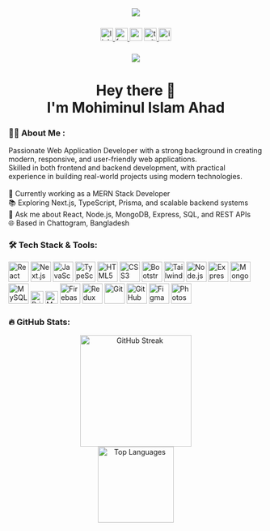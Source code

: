 <div align="center">
  <img src="https://i.ibb.co/fz7jn7wx/Banner.png"  />
</div>
                                                      
###

<div align="center">
 <a href="https://www.linkedin.com/in/mohiminul-islam-ahad">
     <img src="https://img.shields.io/static/v1?message=LinkedIn&logo=linkedin&label=&color=0077B5&logoColor=white&labelColor=&style=for-the-badge" height="25" alt="linkedin logo"  />
 </a>
 <a href="https://www.facebook.com/mohimin.ahad/">
   <img src="https://img.shields.io/static/v1?message=Facebook&logo=facebook&label=&color=1877F2&logoColor=white&labelColor=&style=for-the-badge" height="25" alt="facebook logo"  />
 </a>
 <img src="https://img.shields.io/static/v1?message=Gmail&logo=gmail&label=&color=D14836&logoColor=white&labelColor=&style=for-the-badge" height="25" alt="gmail logo"  />
 <a href="https://x.com/AhadMohiminul">
   <img src="https://img.shields.io/static/v1?message=Twitter&logo=twitter&label=&color=1DA1F2&logoColor=white&labelColor=&style=for-the-badge" height="25" alt="twitter logo"  />
 </a>
 <a href="https://www.instagram.com/__a__h__a__d__?igsh=MWxmMzEyZDE1eHlxYw%3D%3D&utm_source=qr">
  <img src="https://img.shields.io/static/v1?message=Instagram&logo=instagram&label=&color=E4405F&logoColor=white&labelColor=&style=for-the-badge" height="25" alt="instagram logo"  />
</a>
</div>

###

<div align="center">
  <img src="https://visitor-badge.laobi.icu/badge?page_id=ahad30.ahad30&"  />
</div>

###

<h1 align="center">Hey there 👋<br>I'm Mohiminul Islam Ahad</h1>

###

<h3 align="left">👨‍💻 About Me :</h3>

<p align="left">
Passionate Web Application Developer with a strong background in creating modern, responsive, and user-friendly web applications. <br>
Skilled in both frontend and backend development, with practical experience in building real-world projects using modern technologies.<br><br>
🔭 Currently working as a MERN Stack Developer<br>
📚 Exploring Next.js, TypeScript, Prisma, and scalable backend systems<br>
💬 Ask me about React, Node.js, MongoDB, Express, SQL, and REST APIs<br>
🌐 Based in Chattogram, Bangladesh
</p>

###

<h3 align="left">🛠️ Tech Stack & Tools:</h3>

<div align="left">
  <!-- Frontend -->
  <img src="https://cdn.jsdelivr.net/gh/devicons/devicon/icons/react/react-original.svg" height="40" alt="React" />
  <img src="https://cdn.jsdelivr.net/gh/devicons/devicon/icons/nextjs/nextjs-original.svg" height="40" alt="Next.js" />
  <img src="https://cdn.jsdelivr.net/gh/devicons/devicon/icons/javascript/javascript-original.svg" height="40" alt="JavaScript" />
  <img src="https://cdn.jsdelivr.net/gh/devicons/devicon/icons/typescript/typescript-original.svg" height="40" alt="TypeScript" />
  <img src="https://cdn.jsdelivr.net/gh/devicons/devicon/icons/html5/html5-original.svg" height="40" alt="HTML5" />
  <img src="https://cdn.jsdelivr.net/gh/devicons/devicon/icons/css3/css3-original.svg" height="40" alt="CSS3" />
  <img src="https://cdn.jsdelivr.net/gh/devicons/devicon/icons/bootstrap/bootstrap-original.svg" height="40" alt="Bootstrap" />
  <img src="https://cdn.jsdelivr.net/gh/devicons/devicon/icons/tailwindcss/tailwindcss-original-wordmark.svg" height="40" alt="Tailwind CSS" />

  <!-- Backend -->
  <img src="https://cdn.jsdelivr.net/gh/devicons/devicon/icons/nodejs/nodejs-original.svg" height="40" alt="Node.js" />
  <img src="https://cdn.jsdelivr.net/gh/devicons/devicon/icons/express/express-original.svg" height="40" alt="Express" />

  <!-- Database -->
  <img src="https://cdn.jsdelivr.net/gh/devicons/devicon/icons/mongodb/mongodb-original.svg" height="40" alt="MongoDB" />
  <img src="https://cdn.jsdelivr.net/gh/devicons/devicon/icons/mysql/mysql-original.svg" height="40" alt="MySQL" />
  <img src="https://img.shields.io/badge/Prisma-3982CE?style=for-the-badge&logo=prisma&logoColor=white" height="25" alt="Prisma" />
  <img src="https://img.shields.io/badge/Mongoose-880000?style=for-the-badge&logo=mongoose&logoColor=white" height="25" alt="Mongoose" />

  <!-- Others -->
  <img src="https://cdn.jsdelivr.net/gh/devicons/devicon/icons/firebase/firebase-plain.svg" height="40" alt="Firebase" />
  <img src="https://cdn.jsdelivr.net/gh/devicons/devicon/icons/redux/redux-original.svg" height="40" alt="Redux" />
  <img src="https://cdn.jsdelivr.net/gh/devicons/devicon/icons/git/git-original.svg" height="40" alt="Git" />
  <img src="https://cdn.jsdelivr.net/gh/devicons/devicon/icons/github/github-original.svg" height="40" alt="GitHub" />
  <img src="https://cdn.jsdelivr.net/gh/devicons/devicon/icons/figma/figma-original.svg" height="40" alt="Figma" />
  <img src="https://cdn.jsdelivr.net/gh/devicons/devicon/icons/photoshop/photoshop-plain.svg" height="40" alt="Photoshop" />
</div>

###

<h3 align="left">🔥 GitHub Stats:</h3>

<div align="center">
  <img src="https://streak-stats.demolab.com?user=ahad30&locale=en&mode=daily&theme=dark&hide_border=false&border_radius=5&order=3" height="220" alt="GitHub Streak" />
</div>

<div align="center">
  <img src="https://github-readme-stats.vercel.app/api/top-langs?username=ahad30&locale=en&hide_title=false&layout=compact&card_width=320&langs_count=6&theme=dracula&hide_border=false" height="150" alt="Top Languages" />
</div>
